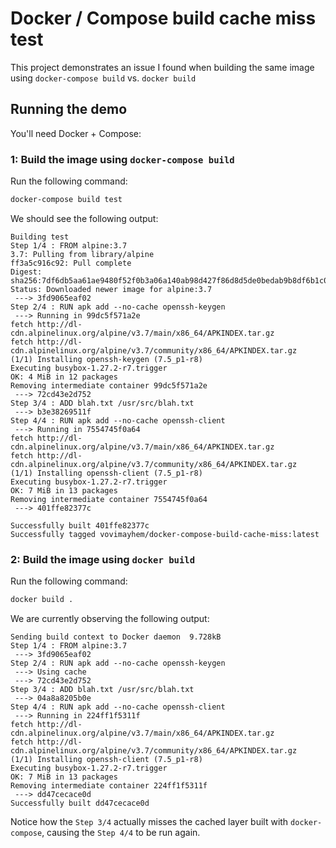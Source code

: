 # Docker / Compose build cache miss test

This project demonstrates an issue I found when building the same image
using `docker-compose build` vs. `docker build`

## Running the demo

You'll need Docker + Compose:

### 1: Build the image using `docker-compose build`

Run the following command:

```bash
docker-compose build test
```

We should see the following output:

```
Building test
Step 1/4 : FROM alpine:3.7
3.7: Pulling from library/alpine
ff3a5c916c92: Pull complete
Digest: sha256:7df6db5aa61ae9480f52f0b3a06a140ab98d427f86d8d5de0bedab9b8df6b1c0
Status: Downloaded newer image for alpine:3.7
 ---> 3fd9065eaf02
Step 2/4 : RUN apk add --no-cache openssh-keygen
 ---> Running in 99dc5f571a2e
fetch http://dl-cdn.alpinelinux.org/alpine/v3.7/main/x86_64/APKINDEX.tar.gz
fetch http://dl-cdn.alpinelinux.org/alpine/v3.7/community/x86_64/APKINDEX.tar.gz
(1/1) Installing openssh-keygen (7.5_p1-r8)
Executing busybox-1.27.2-r7.trigger
OK: 4 MiB in 12 packages
Removing intermediate container 99dc5f571a2e
 ---> 72cd43e2d752
Step 3/4 : ADD blah.txt /usr/src/blah.txt
 ---> b3e38269511f
Step 4/4 : RUN apk add --no-cache openssh-client
 ---> Running in 7554745f0a64
fetch http://dl-cdn.alpinelinux.org/alpine/v3.7/main/x86_64/APKINDEX.tar.gz
fetch http://dl-cdn.alpinelinux.org/alpine/v3.7/community/x86_64/APKINDEX.tar.gz
(1/1) Installing openssh-client (7.5_p1-r8)
Executing busybox-1.27.2-r7.trigger
OK: 7 MiB in 13 packages
Removing intermediate container 7554745f0a64
 ---> 401ffe82377c

Successfully built 401ffe82377c
Successfully tagged vovimayhem/docker-compose-build-cache-miss:latest
```

### 2: Build the image using `docker build`

Run the following command:

```bash
docker build .
```

We are currently observing the following output:

```
Sending build context to Docker daemon  9.728kB
Step 1/4 : FROM alpine:3.7
 ---> 3fd9065eaf02
Step 2/4 : RUN apk add --no-cache openssh-keygen
 ---> Using cache
 ---> 72cd43e2d752
Step 3/4 : ADD blah.txt /usr/src/blah.txt
 ---> 04a8a8205b0e
Step 4/4 : RUN apk add --no-cache openssh-client
 ---> Running in 224ff1f5311f
fetch http://dl-cdn.alpinelinux.org/alpine/v3.7/main/x86_64/APKINDEX.tar.gz
fetch http://dl-cdn.alpinelinux.org/alpine/v3.7/community/x86_64/APKINDEX.tar.gz
(1/1) Installing openssh-client (7.5_p1-r8)
Executing busybox-1.27.2-r7.trigger
OK: 7 MiB in 13 packages
Removing intermediate container 224ff1f5311f
 ---> dd47cecace0d
Successfully built dd47cecace0d
```

Notice how the `Step 3/4` actually misses the cached layer built with
`docker-compose`, causing the `Step 4/4` to be run again.
